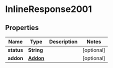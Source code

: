 
# InlineResponse2001

## Properties
Name | Type | Description | Notes
------------ | ------------- | ------------- | -------------
**status** | **String** |  |  [optional]
**addon** | [**Addon**](Addon.md) |  |  [optional]



